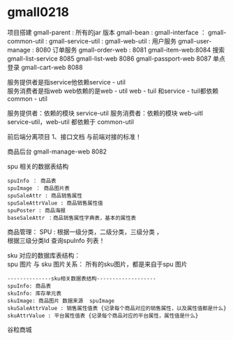 # gmall0218
项目搭建
	gmall-parent : 所有的jar 版本
		gmall-bean :
		gmall-interface ：
		gmall-common-util :
		gmall-service-util :
		gmall-web-util :
		用户服务 gmall-user-manage :  8080
		订单服务 gmall-order-web :    8081
		gmall-item-web:8084
		搜索
		gmall-list-service 8085
		gmall-list-web 8086
		gmall-passport-web 8087 单点登录
		gmall-cart-web 8088
		
服务提供者是指service他依赖service - util  
服务消费者是指web web依赖的是web - util
web - tuil 和service - tuil都依赖common - util	
	
服务提供者：依赖的模块 service-util
服务消费者：依赖的模块 web-uitl
service-util，web-util 都依赖于 common-util	

前后端分离项目
    1、接口文档  与前端对接的标准！
    
商品后台
    gmall-manage-web 8082

spu 相关的数据表结构
				
    spuInfo ： 商品表
    spuImage ： 商品图片表
    spuSaleAttr : 商品销售属性
    spuSaleAttrValue : 商品销售属性值
    spuPoster : 商品海报
    baseSaleAttr ：商品销售属性字典表，基本的属性表

商品管理：
    SPU : 根据一级分类，二级分类，三级分类 ，		
    根据三级分类Id 查询spuInfo 列表！


sku 对应的数据库表结构：		
    spu 图片 与 sku 图片关系：
    所有的sku图片，都是来自于spu 图片
            
    --------------sku相关数据表结构-------------------
    spuInfo: 商品表
    skuInfo: 库存单元表
    skuImage: 商品图片 数据来源  spuImage
    skuSaleAttrValue : 销售属性值表 {记录每个商品对应的销售属性，以及属性值都是什么}
    skuAttrValue : 平台属性值表 {记录每个商品对应的平台属性，属性值是什么}
		
谷粒商城
